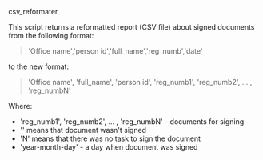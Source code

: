 csv_reformater

This script returns a reformatted report (CSV file) about signed documents from the following format:

>'Office name','person id','full_name','reg_numb','date'

to the new format:

>'Office name', 'full_name', 'person id', 'reg_numb1', 'reg_numb2', ... , 'reg_numbN'


Where:
- 'reg_numb1', 'reg_numb2', ... , 'reg_numbN' - documents for signing
- '' means that document wasn't signed
- 'N' means that there was no task to sign the document
- 'year-month-day' - a day when document was signed



